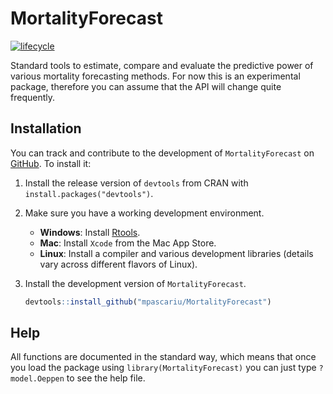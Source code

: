# MortalityForecast

[![lifecycle](https://img.shields.io/badge/lifecycle-experimental-orange.svg)](https://www.tidyverse.org/lifecycle/#experimental)

Standard tools to estimate, compare and evaluate the predictive power of 
various mortality forecasting methods. For now this is an experimental package,
therefore you can assume that the API will change quite frequently.

## Installation

You can track and contribute to the development of `MortalityForecast` on [GitHub](https://github.com/mpascariu/MortalityLaws). To install it:

1. Install the release version of `devtools` from CRAN with `install.packages("devtools")`.

2. Make sure you have a working development environment.
    * **Windows**: Install [Rtools](https://CRAN.R-project.org/bin/windows/Rtools/).
    * **Mac**: Install `Xcode` from the Mac App Store.
    * **Linux**: Install a compiler and various development libraries (details vary across different flavors of Linux).

3. Install the development version of `MortalityForecast`.

   ```R
   devtools::install_github("mpascariu/MortalityForecast")
   ```

## Help
All functions are documented in the standard way, which means that once you load the package using ```library(MortalityForecast)``` you can just type ```?model.Oeppen``` to see the help file. 



